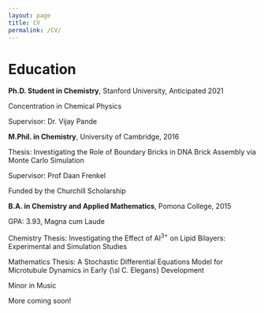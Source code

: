 ```yaml
---
layout: page
title: CV
permalink: /CV/
---
```


# Education

**Ph.D. Student in Chemistry**, Stanford University, Anticipated 2021

Concentration in Chemical Physics

Supervisor: Dr. Vijay Pande

**M.Phil. in Chemistry**, University of Cambridge, 2016

Thesis: Investigating the Role of Boundary Bricks in DNA Brick Assembly via Monte Carlo Simulation

Supervisor: Prof Daan Frenkel

Funded by the Churchill Scholarship


**B.A. in Chemistry and Applied Mathematics**, Pomona College, 2015

GPA: 3.93, Magna cum Laude

Chemistry Thesis: Investigating the Effect of Al$^{3+}$ on Lipid Bilayers: Experimental and Simulation Studies

Mathematics Thesis: A Stochastic Differential Equations Model for Microtubule Dynamics in Early {\sl C. Elegans} Development

Minor in Music



More coming soon!
